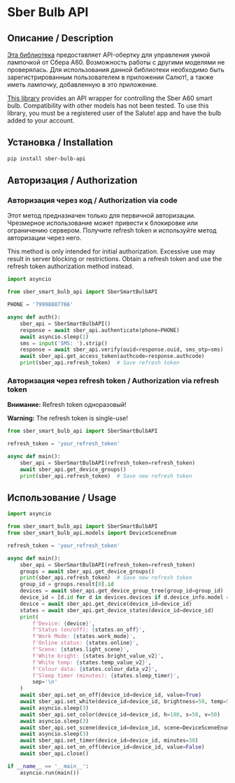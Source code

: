# Sber Bulb API

## Описание / Description 
[Эта библиотека](https://pypi.org/project/sber-bulb-api/) предоставляет API-обертку для управления умной лампочкой от Сбера A60. Возможность работы с другими моделями не проверялась. Для использования данной библиотеки необходимо быть зарегистрированным пользователем в приложении Салют!, а также иметь лампочку, добавленную в это приложение.

[This library](https://pypi.org/project/sber-bulb-api/) provides an API wrapper for controlling the Sber A60 smart bulb. Compatibility with other models has not been tested. To use this library, you must be a registered user of the Salute! app and have the bulb added to your account.

## Установка / Installation
```bash
pip install sber-bulb-api
```

## Авторизация / Authorization

### Авторизация через код / Authorization via code
Этот метод предназначен только для первичной авторизации. Чрезмерное использование может привести к блокировке или ограничению сервером. Получите refresh token и используйте метод авторизации через него.

This method is only intended for initial authorization. Excessive use may result in server blocking or restrictions. Obtain a refresh token and use the refresh token authorization method instead.

```python
import asyncio

from sber_smart_bulb_api import SberSmartBulbAPI

PHONE = '79998887766'

async def auth():
    sber_api = SberSmartBulbAPI()
    response = await sber_api.authenticate(phone=PHONE)
    await asyncio.sleep(1)
    sms = input('SMS: ').strip()
    response = await sber_api.verify(ouid=response.ouid, sms_otp=sms)
    await sber_api.get_access_token(authcode=response.authcode)
    print(sber_api.refresh_token)  # Save refresh token
```

### Авторизация через refresh token / Authorization via refresh token
**Внимание:** Refresh token одноразовый!

**Warning:** The refresh token is single-use!

```python
from sber_smart_bulb_api import SberSmartBulbAPI

refresh_token = 'your_refresh_token'

async def main():
    sber_api = SberSmartBulbAPI(refresh_token=refresh_token)
    await sber_api.get_device_groups()
    print(sber_api.refresh_token)  # Save new refresh token
```

## Использование / Usage
```python
import asyncio

from sber_smart_bulb_api import SberSmartBulbAPI
from sber_smart_bulb_api.models import DeviceSceneEnum

refresh_token = 'your_refresh_token'

async def main():
    sber_api = SberSmartBulbAPI(refresh_token=refresh_token)
    groups = await sber_api.get_device_groups()
    print(sber_api.refresh_token)  # Save new refresh token
    group_id = groups.result[0].id
    devices = await sber_api.get_device_group_tree(group_id=group_id)
    device_id = [d.id for d in devices.devices if d.device_info.model == 'smart bulb a60'][0]
    device = await sber_api.get_device(device_id=device_id)
    states = await sber_api.get_device_states(device_id=device_id)
    print(
        f'Device: {device}',
        f'Status (on/off): {states.on_off}',
        f'Work Mode: {states.work_mode}',
        f'Online status: {states.online}',
        f'Scene: {states.light_scene}',
        f'White bright: {states.bright_value_v2}',
        f'White temp: {states.temp_value_v2}',
        f'Colour data: {states.colour_data_v2}',
        f'Sleep timer (minutes): {states.sleep_timer}',
        sep='\n'
    )
    await sber_api.set_on_off(device_id=device_id, value=True)
    await sber_api.set_white(device_id=device_id, brightness=50, temp=50)
    await asyncio.sleep(3)
    await sber_api.set_color(device_id=device_id, h=180, s=50, v=50)
    await asyncio.sleep(3)
    await sber_api.set_scene(device_id=device_id, scene=DeviceSceneEnum.candle)
    await asyncio.sleep(3)
    await sber_api.set_timer(device_id=device_id, minutes=30)
    await sber_api.set_on_off(device_id=device_id, value=False)
    await sber_api.close()

if __name__ == '__main__':
    asyncio.run(main())
```

